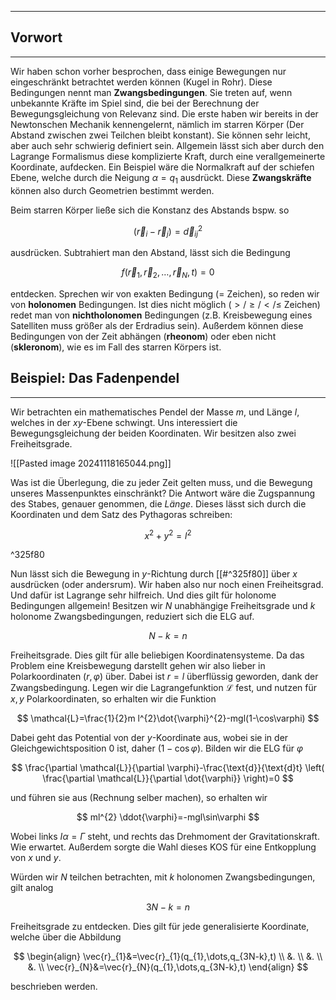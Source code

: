 ***

## Vorwort
***

Wir haben schon vorher besprochen, dass einige Bewegungen nur eingeschränkt betrachtet werden können (Kugel in Rohr). Diese Bedingungen nennt man **Zwangsbedingungen**. Sie treten auf, wenn unbekannte Kräfte im Spiel sind, die bei der Berechnung der Bewegungsgleichung von Relevanz sind. Die erste haben wir bereits in der Newtonschen Mechanik kennengelernt, nämlich im starren Körper (Der Abstand zwischen zwei Teilchen bleibt konstant). Sie können sehr leicht, aber auch sehr schwierig definiert sein. Allgemein lässt sich aber durch den Lagrange Formalismus diese komplizierte Kraft, durch eine verallgemeinerte Koordinate, aufdecken. Ein Beispiel wäre die Normalkraft auf der schiefen Ebene, welche durch die Neigung $\alpha=q_{1}$ ausdrückt. Diese **Zwangskräfte** können also durch Geometrien bestimmt werden.

Beim starren Körper ließe sich die Konstanz des Abstands bspw. so

$$
(\vec{r}_{i}-\vec{r}_{j})=\vec{d}^{2}_{ij}
$$

ausdrücken. Subtrahiert man den Abstand, lässt sich die Bedingung

$$
f(\vec{r}_{1},\vec{r}_{2},\dots,\vec{r}_{N},t)=0
$$

entdecken. Sprechen wir von exakten Bedingung ($=$ Zeichen), so reden wir von **holonomen** Bedingungen. Ist dies nicht möglich ($> / \geq / < / \leq$ Zeichen) redet man von **nichtholonomen** Bedingungen (z.B. Kreisbewegung eines Satelliten muss größer als der Erdradius sein). Außerdem können diese Bedingungen von der Zeit abhängen (**rheonom**) oder eben nicht (**skleronom**), wie es im Fall des starren Körpers ist.


## Beispiel: Das Fadenpendel
***

Wir betrachten ein mathematisches Pendel der Masse $m$, und Länge $l$, welches in der $xy$-Ebene schwingt. Uns interessiert die Bewegungsgleichung der beiden Koordinaten. Wir besitzen also zwei Freiheitsgrade.

![[Pasted image 20241118165044.png]]

Was ist die Überlegung, die zu jeder Zeit gelten muss, und die Bewegung unseres Massenpunktes einschränkt? Die Antwort wäre die Zugspannung des Stabes, genauer genommen, die *Länge*. Dieses lässt sich durch die Koordinaten und dem Satz des Pythagoras schreiben:

$$
x^{2}+y^{2}=l^{2}
$$

^325f80

Nun lässt sich die Bewegung in $y$-Richtung durch [[#^325f80]] über $x$ ausdrücken (oder andersrum). Wir haben also nur noch einen Freiheitsgrad. Und dafür ist Lagrange sehr hilfreich. Und dies gilt für holonome Bedingungen allgemein! Besitzen wir $N$ unabhängige Freiheitsgrade und $k$ holonome Zwangsbedingungen, reduziert sich die ELG auf.

$$
N-k=n
$$

Freiheitsgrade. Dies gilt für alle beliebigen Koordinatensysteme. Da das Problem eine Kreisbewegung darstellt gehen wir also lieber in Polarkoordinaten $(r,\varphi)$ über. Dabei ist $r=l$ überflüssig geworden, dank der Zwangsbedingung. Legen wir die Lagrangefunktion $\mathcal{L}$ fest, und nutzen für $x,y$ Polarkoordinaten, so erhalten wir die Funktion

$$
\mathcal{L}=\frac{1}{2}m l^{2}\dot{\varphi}^{2}-mgl(1-\cos\varphi)
$$

Dabei geht das Potential von der $y$-Koordinate aus, wobei sie in der Gleichgewichtsposition $0$ ist, daher $(1-\cos\varphi)$. Bilden wir die ELG für $\varphi$

$$
\frac{\partial \mathcal{L}}{\partial \varphi}-\frac{\text{d}}{\text{d}t} \left( \frac{\partial \mathcal{L}}{\partial \dot{\varphi}}  \right)=0 
$$

und führen sie aus (Rechnung selber machen), so erhalten wir

$$
ml^{2} \ddot{\varphi}=-mgl\sin\varphi
$$

Wobei links $I \alpha=\Gamma$ steht, und rechts das Drehmoment der Gravitationskraft. Wie erwartet. Außerdem sorgte die Wahl dieses KOS für eine Entkopplung von $x$ und $y$.

Würden wir $N$ teilchen betrachten, mit $k$ holonomen Zwangsbedingungen, gilt analog

$$
3N-k=n
$$

Freiheitsgrade zu entdecken. Dies gilt für jede generalisierte Koordinate, welche über die Abbildung

$$
\begin{align}
\vec{r}_{1}&=\vec{r}_{1}(q_{1},\dots,q_{3N-k},t) \\
&. \\
&. \\
&. \\
\vec{r}_{N}&=\vec{r}_{N}(q_{1},\dots,q_{3N-k},t)
\end{align}
$$

beschrieben werden.